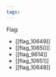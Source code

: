 ```yaml
---
tags:
---
```

Flag:
- [[flag_10649]]
- [[flag_10650]]
- [[flag_9614]]
- [[flag_10651]]
- [[flag_10648]]
